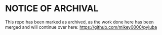 # NOTICE OF ARCHIVAL

This repo has been marked as archived, as the work done here has been merged and will continue over here: https://github.com/mikey0000/pyluba
